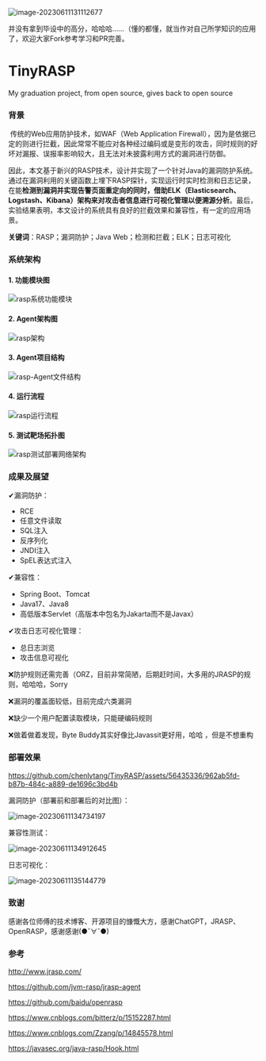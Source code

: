 ![image-20230611131112677](https://chenlvtang.top/pics/20230611131136.png)

并没有拿到毕设中的高分，哈哈哈……（懂的都懂，就当作对自己所学知识的应用了，欢迎大家Fork参考学习和PR完善。

# TinyRASP

My graduation project, from open source, gives back to open source

### 背景

​	传统的Web应用防护技术，如WAF（Web Application Firewall），因为是依据已定的则进行拦截，因此常常不能应对各种经过编码或是变形的攻击，同时规则的好坏对漏报、误报率影响较大，且无法对未披露利用方式的漏洞进行防御。

​	因此，本文基于新兴的RASP技术，设计并实现了一个针对Java的漏洞防护系统。通过在漏洞利用的关键函数上埋下RASP探针，实现运行时实时检测和日志记录，在能**检测到漏洞并实现告警页面重定向的同时，借助ELK（Elasticsearch、Logstash、Kibana）架构来对攻击者信息进行可视化管理以便溯源分析**。最后，实验结果表明，本文设计的系统具有良好的拦截效果和兼容性，有一定的应用场景。

**关键词**：RASP；漏洞防护；Java Web；检测和拦截；ELK；日志可视化

### 系统架构

#### 1. 功能模块图

![rasp系统功能模块](https://chenlvtang.top/pics/20230611131755.png)

#### 2. Agent架构图

![rasp架构](https://chenlvtang.top/pics/20230611131919.png)

#### 3. Agent项目结构

![rasp-Agent文件结构](https://chenlvtang.top/pics/20230611133346.png)

#### 4. 运行流程

![rasp运行流程](https://chenlvtang.top/pics/20230611133511.png)

#### 5. 测试靶场拓扑图

![rasp测试部署网络架构](https://chenlvtang.top/pics/20230611135427.png)

### 成果及展望

✔漏洞防护：

+ RCE
+ 任意文件读取
+ SQL注入
+ 反序列化
+ JNDI注入
+ SpEL表达式注入

✔兼容性：

+ Spring Boot、Tomcat
+ Java17、Java8
+ 高低版本Servlet（高版本中包名为Jakarta而不是Javax）

✔攻击日志可视化管理：

+ 总日志浏览
+ 攻击信息可视化

❌防护规则还需完善（ORZ，目前非常简陋，后期赶时间，大多用的JRASP的规则，哈哈哈，Sorry

❌漏洞的覆盖面较低，目前完成六类漏洞

❌缺少一个用户配置读取模块，只能硬编码规则

❌做着做着发现，Byte Buddy其实好像比Javassit更好用，哈哈 ，但是不想重构

### 部署效果



https://github.com/chenlvtang/TinyRASP/assets/56435336/962ab5fd-b87b-484c-a889-de1696c3bd4b



漏洞防护（部署前和部署后的对比图）：

![image-20230611134734197](https://chenlvtang.top/pics/20230611134917.png)

兼容性测试：

![image-20230611134912645](https://chenlvtang.top/pics/20230611134920.png)

日志可视化：

![image-20230611135144779](https://chenlvtang.top/pics/20230611135147.png)

### 致谢

感谢各位师傅的技术博客、开源项目的慷慨大方，感谢ChatGPT，JRASP、OpenRASP，感谢感谢(●ˇ∀ˇ●)

### 参考

http://www.jrasp.com/

https://github.com/jvm-rasp/jrasp-agent

https://github.com/baidu/openrasp

https://www.cnblogs.com/bitterz/p/15152287.html

https://www.cnblogs.com/Zzang/p/14845578.html

https://javasec.org/java-rasp/Hook.html



